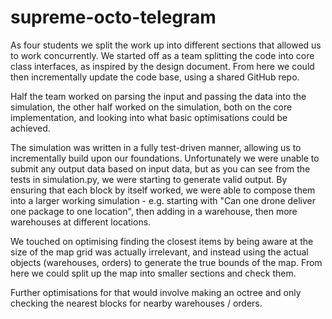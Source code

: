 # supreme-octo-telegram

As four students we split the work up into different sections that allowed us to work concurrently.
We started off as a team splitting the code into core class interfaces, as inspired by the design document. From here we could then incrementally update the code base, using a shared GitHub repo.

Half the team worked on parsing the input and passing the data into the simulation, the other half worked on the simulation, both on the core implementation, and looking into what basic optimisations could be achieved.

The simulation was written in a fully test-driven manner, allowing us to incrementally build upon our foundations.
Unfortunately we were unable to submit any output data based on input data, but as you can see from the tests in simulation.py, we were starting to generate valid output. By ensuring that each block by itself worked, we were able to compose them into a larger working simulation - e.g. starting with "Can one drone deliver one package to one location", then adding in a warehouse, then more warehouses at different locations.

We touched on optimising finding the closest items by being aware at the size of the map grid was actually irrelevant, and instead using the actual objects (warehouses, orders) to generate the true bounds of the map. From here we could split up the map into smaller sections and check them.

Further optimisations for that would involve making an octree and only checking the nearest blocks for nearby warehouses / orders.
